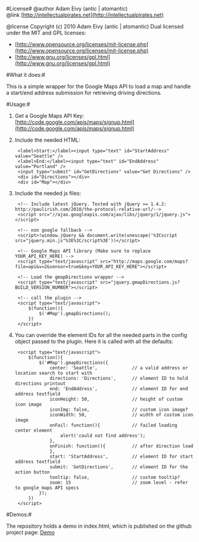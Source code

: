 #License#
@author Adam Eivy (antic | atomantic)  
@link [http://intellectualpirates.net](http://intellectualpirates.net)  

@license Copyright (c) 2010 Adam Eivy (antic | atomantic) Dual licensed under the MIT and GPL licenses:  
 * [http://www.opensource.org/licenses/mit-license.php](http://www.opensource.org/licenses/mit-license.php)  
 * [http://www.gnu.org/licenses/gpl.html](http://www.gnu.org/licenses/gpl.html)

#What it does:#

This is a simple wrapper for the Google Maps API to load a map and handle a start/end address submission for retrieving driving directions.

#Usage:#

1. Get a Google Maps API Key: [http://code.google.com/apis/maps/signup.html](http://code.google.com/apis/maps/signup.html)
2. Include the needed HTML:

        <label>Start:</label><input type="text" id="StartAddress" value="Seattle" />
        <label>End:</label><input type="text" id="EndAddress" value="Portland" />
        <input type="submit" id="GetDirections" value="Get Directions" />
        <div id="Directions"></div>
        <div id="Map"></div>

3. Include the needed js files:

        <!-- Include latest jQuery. Tested with jQuery >= 1.4.2: http://paulirish.com/2010/the-protocol-relative-url/-->
        <script src="//ajax.googleapis.com/ajax/libs/jquery/1/jquery.js"></script>     
    
        <!-- non google fallback -->
        <script>!window.jQuery && document.write(unescape('%3Cscript src="jquery.min.js"%3E%3C/script%3E'))</script>  
        
        <!-- Google Maps API library (Make sure to replace YOUR_API_KEY_HERE) -->
        <script type="text/javascript" src="http://maps.google.com/maps?file=api&v=2&sensor=true&key=YOUR_API_KEY_HERE"></script>

        <!-- Load the gmapDirections wrapper -->
        <script type="text/javascript" src="jquery.gmapDirections.js?BUILD_VERSION_NUMBER"></script>

        <!-- call the plugin -->
        <script type="text/javascript">
            $(function(){
                $('#Map').gmapDirections();
            })
        </script>

4. You can override the element IDs for all the needed parts in the config object passed to the plugin. Here it is called with all the defaults:

        <script type="text/javascript">
            $(function(){
                $('#Map').gmapDirections({
                    center: 'Seattle',             // a valid address or location search to start with
                    directions: 'Directions',      // element ID to hold directions printout
                    end: 'EndAddress',             // element ID for end address textfield
                    iconHeight: 50,                // height of custom icon image
                    iconImg: false,                // custom icon image?
                    iconWidth: 50,                 // width of custom icon image
                    onFail: function(){            // failed loading center element
                        alert('could not find address');
                    },    
                    onFinish: function(){          // after direction load
                    },
                    start: 'StartAddress',         // element ID for start address textfield
                    submit: 'GetDirections',       // element ID for the action button
                    tooltip: false,                // custom tooltip?
                    zoom: 15                       // zoom level - refer to google maps API specs
                });
            })
        </script>


#Demos:#

The repository holds a demo in index.html, which is published on the github project page:
[Demo](http://atomantic.github.com/jquery.gmapDirections)
